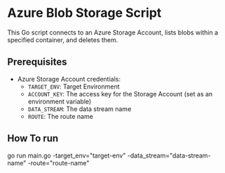 # Azure Blob Storage Script

This Go script connects to an Azure Storage Account, lists blobs within a specified container, and deletes them.


## Prerequisites

- Azure Storage Account credentials:
  - `TARGET_ENV`: Target Environment
  - `ACCOUNT_KEY`: The access key for the Storage Account (set as an environment variable)
  - `DATA_STREAM`: The data stream name
  - `ROUTE`: The route name


## How To run

go run main.go -target_env="target-env" -data_stream="data-stream-name" -route="route-name"
